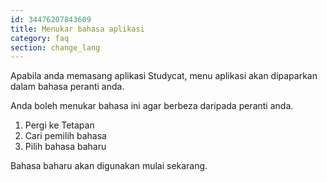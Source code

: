 ```yaml
---
id: 34476207843609
title: Menukar bahasa aplikasi
category: faq
section: change_lang 
---
```


Apabila anda memasang aplikasi Studycat, menu aplikasi akan dipaparkan dalam bahasa peranti anda.

Anda boleh menukar bahasa ini agar berbeza daripada peranti anda.

1. Pergi ke Tetapan  
2. Cari pemilih bahasa
3. Pilih bahasa baharu

Bahasa baharu akan digunakan mulai sekarang.

